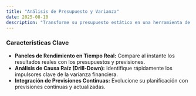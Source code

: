 ```yaml
---
title: "Análisis de Presupuesto y Varianza"
date: 2025-08-10
description: "Transforme su presupuesto estático en una herramienta de gestión dinámica. Le ayudamos a entender el 'porqué' de su rendimiento financiero para correcciones más rápidas."
---
```


### Características Clave

* **Paneles de Rendimiento en Tiempo Real:** Compare al instante los resultados reales con los presupuestos y previsiones.
* **Análisis de Causa Raíz (Drill-Down):** Identifique rápidamente los impulsores clave de la varianza financiera.
* **Integración de Previsiones Continuas:** Evolucione su planificación con previsiones continuas y actualizadas.